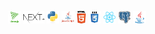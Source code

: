 
<p align="center">
  <code><img title="threejs" height="20" src="images/threejs.png"></code>
  <code><img title="nextjs" height="20" src="images/nextjs.png"></code>
  <code><img title="Python" height="20" src="images/python-original.svg"></code>
  <code><img title="Javascript" height="20" src="images/javascript.jpg"></code>
  <code><img title="HTML5" height="20" src="images/html5.svg"></code>
  <code><img title="CSS" height="20" src="images/css.svg"></code>
  <code><img title="React" height="20" src="images/react-original.svg"></code>
  <code><img title="PostgreSQL" height="20" src="images/postgresql.svg"></code>
  <code><img title="Java" height="20" src="images/java-original.svg"></code>
</p>

